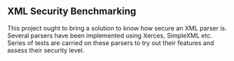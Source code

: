## XML Security Benchmarking ##
This project ought to bring a solution to know how secure an XML parser is. Several parsers have been implemented using Xerces, SimpleXML etc.
Series of tests are carried on these parsers to try out their features and assess their security level.
